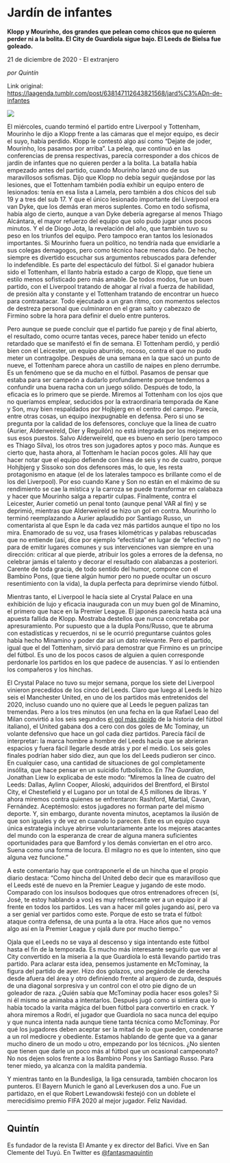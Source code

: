 # Jardín de infantes

**Klopp y Mourinho, dos grandes que pelean como chicos que no quieren perder ni a la bolita. El City de Guardiola sigue bajo. El Leeds de Bielsa fue goleado.**

21 de diciembre de 2020 - El extranjero

_por Quintín_

Link original: https://laagenda.tumblr.com/post/638147112643821568/jard%C3%ADn-de-infantes

![](https://64.media.tumblr.com/7b6bde05ad034afdba4a4a6de07dafa9/09cf42f8a8f45212-08/s500x750/6e9d36a00712b6182793293658b4fda0fdfa1b15.jpg)

El miércoles, cuando terminó el partido entre Liverpool y Tottenham, Mourinho le dijo a Klopp frente a las cámaras que el mejor equipo, es decir el suyo, había perdido. Klopp le contestó algo así como “Dejate de joder, Mourinho, los pasamos por arriba”. La pelea, que continuó en las conferencias de prensa respectivas, parecía corresponder a dos chicos de jardín de infantes que no quieren perder a la bolita. La batalla había empezado antes del partido, cuando Mourinho lanzó uno de sus maravillosos sofismas. Dijo que Klopp no debía seguir quejándose por las lesiones, que el Tottenham también podía exhibir un equipo entero de lesionados: tenía en esa lista a Lamela, pero también a dos chicos del sub 19 y a tres del sub 17. Y que el único lesionado importante del Liverpool era van Dyke, que los demás eran meros suplentes. Como en todo sofisma, había algo de cierto, aunque a van Dyke debería agregarse al menos Thiago Alcántara, el mayor refuerzo del equipo que solo pudo jugar unos pocos minutos. Y el de Diogo Jota, la revelación del año, que también tuvo su peso en los triunfos del equipo. Pero tampoco eran tantos los lesionados importantes. Si Mourinho fuera un político, no tendría nada que envidiarle a sus colegas demagogos, pero como técnico hace menos daño. De hecho, siempre es divertido escuchar sus argumentos rebuscados para defender lo indefendible. Es parte del espectáculo del fútbol. Si el ganador hubiera sido el Tottenham, el llanto habría estado a cargo de Klopp, que tiene un estilo menos sofisticado pero más amable. De todos modos, fue un buen partido, con el Liverpool tratando de ahogar al rival a fuerza de habilidad, de presión alta y constante y el Tottenham tratando de encontrar un hueco para contraatacar. Todo ejecutado a un gran ritmo, con momentos selectos de destreza personal que culminaron en el gran salto y cabezazo de Firmino sobre la hora para definir el duelo entre punteros.

Pero aunque se puede concluir que el partido fue parejo y de final abierto, el resultado, como ocurre tantas veces, parece haber tenido un efecto retardado que se manifestó el fin de semana. El Tottenham perdió, y perdió bien con el Leicester, un equipo aburrido, rocoso, contra el que no pudo meter un contragolpe. Después de una semana en la que sacó un punto de nueve, el Tottenham parece ahora un castillo de naipes en pleno derrumbe. Es un fenómeno que se da mucho en el fútbol. Pasamos de pensar que estaba para ser campeón a dudarlo profundamente porque tendemos a confundir una buena racha con un juego sólido. Después de todo, la eficacia es lo primero que se pierde. Miremos al Tottenham con los ojos que no queríamos emplear, seducidos por la extraordinaria temporada de Kane y Son, muy bien respaldados por Hojbjerg en el centro del campo. Parecía, entre otras cosas, un equipo inexpugnable en defensa. Pero si uno se pregunta por la calidad de los defensores, concluye que la línea de cuatro (Aurier, Alderweireld, Dier y Reguilón) no está integrada por los mejores en sus esos puestos. Salvo Alderweireld, que es bueno en serio (pero tampoco es Thiago Silva), los otros tres son jugadores aptos y poco más. Aunque es cierto que, hasta ahora, al Tottenham le hacían pocos goles. Allí hay que hacer notar que el equipo defiende con línea de seis y no de cuatro, porque Hohjbjerg y Sissoko son dos defensores más, lo que, les resta protagonismo en ataque (el de los laterales tampoco es brillante como el de los del Liverpool).  Por eso cuando Kane y Son no están en el máximo de su rendimiento se cae la mística y la carroza se puede transformar en calabaza y hacer que Mourinho salga a repartir culpas. Finalmente, contra el Leicester, Aurier cometió un penal tonto (aunque penal VAR al fin) y se deprimió, mientras que Alderweireld se hizo un gol en contra. Mourinho lo terminó reemplazando a Aurier aplaudido por Santiago Russo, un comentarista al que Espn le da cada vez más partidos aunque el tipo no los mira. Enamorado de su voz, usa frases kilométricas y palabas rebuscadas que no entiende (así, dice por ejemplo “efectista” en lugar de “efectivo”) no para de emitir lugares comunes y sus intervenciones van siempre en una dirección: criticar al que pierde, atribuir los goles a errores de la defensa, no celebrar jamás el talento y decorar el resultado con alabanzas a posteriori. Carente de toda gracia, de todo sentido del humor, compone con el Bambino Pons, (que tiene algún humor pero no puede ocultar un oscuro resentimiento con la vida), la dupla perfecta para deprimirse viendo fútbol.


Mientras tanto, el Liverpool le hacía siete al Crystal Palace en una exhibición de lujo y eficacia inaugurada con un muy buen gol de Minamino, el primero que hace en la Premier League. El japonés parecía hasta acá una apuesta fallida de Klopp. Mostraba destellos que nunca concretaba por apresuramiento. Por supuesto que a la dupla Pons/Russo, que te abruma con estadísticas y recuerdos, ni se le ocurrió preguntarse cuántos goles había hecho Minamino y poder dar así un dato relevante. Pero el partido, igual que el del Tottenham, sirvió para demostrar que Firmino es un príncipe del fútbol. Es uno de los pocos casos de alguien a quien corresponde perdonarle los partidos en los que padece de ausencias. Y así lo entienden los compañeros y los hinchas.

El Crystal Palace no tuvo su mejor semana, porque los siete del Liverpool vinieron precedidos de los cinco del Leeds. Claro que luego al Leeds le hizo seis el Manchester United, en uno de los partidos más entretenidos del 2020, incluso cuando uno no quiere que al Leeds le peguen palizas tan tremendas. Pero a los tres minutos (en una fecha en la que Rafael Leao del Milan convirtió a los seis segundos [el gol más rápido](https://www.youtube.com/watch?v=_KCnyBp1Rx4) de la historia del fútbol italiano), el United gabana dos a cero con dos goles de Mc Tominay, un volante defensivo que hace un gol cada diez partidos. Parecía fácil de interpretar: la marca hombre a hombre del Leeds hacía que se abrieran espacios y fuera fácil llegarle desde atrás y por el medio. Los seis goles finales podrían haber sido diez, aun que los del Leeds pudieron ser cinco. En cualquier caso, una cantidad de situaciones de gol completamente insólita, que hace pensar en un suicidio futbolísitco. En *The Guardian*, Jonathan Liew lo explicaba de este modo: “Miremos la línea de cuatro del Leeds: Dallas, Aylinn Cooper, Alioski, adquiridos del Brentford, el Birstol City, el Chestefield y el Lugano por un total de 4,5 millones de libras. Y ahora miremos contra quienes se enfrentaron: Rashford, Martial, Cavan, Fernández. Aceptémoslo: estos jugadores no forman parte del mismo deporte. Y, sin embargo, durante noventa minutos, aceptamos la ilusión de que son iguales y de vez en cuando lo parecen. Este es un equipo cuya única estrategia incluye abrirse voluntariamente ante los mejores atacantes del mundo con la esperanza de crear de alguna manera suficientes oportunidades para que Bamford y los demás conviertan en el otro arco. Suena como una forma de locura. El milagro no es que lo intenten, sino que alguna vez funcione.”

A este comentario hay que contraponerle el de un hincha que el propio diario destaca: “Como hincha del United debo decir que es maravilloso que el Leeds esté de nuevo en la Premier League y jugando de este modo. Comparado con los insulsos bodoques que otros entrenadores ofrecen (sí, José, te estoy hablando a vos) es muy refrescante ver a un equipo ir al frente en todos los partidos. Les van a hacer mil goles jugando así, pero va a ser genial ver partidos como este. Porque de esto se trata el fútbol: ataque contra defensa, de una punta a la otra. Hace años que no vemos algo así en la Premier League y ojalá dure por mucho tiempo.”

Ojala que el Leeds no se vaya al descenso y siga intentando este fútbol hasta el fin de la temporada. Es mucho más interesante seguirlo que ver al City convertido en la miseria a la que Guardiola lo está llevando partido tras partido. Para aclarar esta idea, pensemos justamente en McTominay, la figura del partido de ayer. Hizo dos golazos, uno pegándole de derecha desde afuera del área y otro definiendo frente al arquero de zurda, después de una diagonal sorpresiva y un control con el otro pie digno de un goleador de raza. ¿Quién sabía que McTominay podía hacer esos goles? Si ni él mismo se animaba a intentarlos. Después jugó como si sintiera que lo había tocado la varita mágica del buen fútbol para convertirlo en crack. Y ahora miremos a Rodri, el jugador que Guardiola no saca nunca del equipo y que nunca intenta nada aunque tiene tanta técnica como McTominay. Por qué los jugadores deben aceptar ser la mitad de lo que pueden, condenarse a un rol mediocre y obediente. Estamos hablando de gente que va a ganar mucho dinero de un modo u otro, empezando por los técnicos. ¿No sienten que tienen que darle un poco más al fútbol que un ocasional campeonato? No nos dejen solos frente a los Bambino Pons y los Santiago Russo. Para tener miedo, ya alcanza con la maldita pandemia. 

Y mientras tanto en la Bundesliga, la liga censurada, también chocaron los punteros. El Bayern Munich le ganó al Leverkusen dos a uno. Fue un partidazo, en el que Robert Lewandowski festejó con un doblete el merecidísimo premio FIFA 2020 al mejor jugador. Feliz Navidad. 



---

Quintín
-------

 Es fundador de la revista El Amante y ex director del Bafici. Vive en San Clemente del Tuyú. En Twitter es [@fantasmaquintin](https://twitter.com/quintinLLP) 

